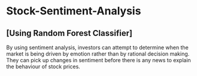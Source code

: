 # Stock-Sentiment-Analysis
<h2>[Using Random Forest Classifier]</h2>
By using sentiment analysis, investors can attempt to determine when the market is being driven by emotion rather than by rational decision making. They can pick up changes in sentiment before there is any news to explain the behaviour of stock prices.
